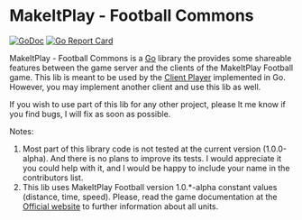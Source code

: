 # MakeItPlay - Football Commons


[![GoDoc](https://godoc.org/github.com/makeitplay/commons?status.svg)](https://godoc.org/github.com/makeitplay/commons)
[![Go Report Card](https://goreportcard.com/badge/github.com/makeitplay/commons)](https://goreportcard.com/report/github.com/makeitplay/commons)

MakeItPlay - Football Commons is a [Go](http://golang.org/) library the provides some shareable features between the
game server and the clients of the MakeItPlay Football game. This lib is meant to be used by the  [Client Player](https://github.com/makeitplay/client-player-go)
implemented in Go. However, you may implement another client and use this lib as well.

If you wish to use part of this lib for any other project, please lt me know if you find bugs, I will fix as soon as possible.   


Notes:

1. Most part of this library code is not tested at the current version (1.0.0-alpha). And there is no plans to 
   improve its tests. I would appreciate it you could help with it, and I would be happy to include your name in the contributors list.
2. This lib uses MakeItPlay Football version 1.0.*-alpha constant values (distance, time, speed). Please, read the game documentation 
at the [Official website](http://www.makeitplay.ai) to further information about all units. 
